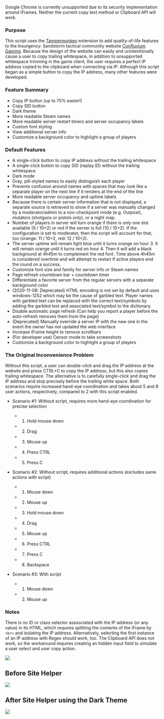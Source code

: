 Google Chrome is currently unsupported due to its security implementation around iFrames. Neither the current copy text method or Clipboard API will work.

### Purpose
This script uses the [Tampermonkey](https://addons.mozilla.org/en-US/firefox/addon/tampermonkey/) extension to add quality-of-life features to the Insurgency: Sandstorm tactical community website [Confluvium Gaming](http://cassandra.confluvium.net/). Because the design of the website can easily and unintentionally cause a user to copy trailing whitespace, in addition to unsupported whitespace trimming in the game client, the user requires a perfect IP address copied to the clipboard when connecting via IP. Although this script began as a simple button to copy the IP address, many other features were developed.

### Feature Summary
* Copy IP button (up to 75% easier!)
* Copy SID button
* Dark theme
* More readable Steam names
* More readable server restart timers and server occupancy labels
* Custom font styling
* View additional server info
* Customize a background color to highlight a group of players

### Default Features
* A single-click button to copy IP address without the trailing whitespace
* A single-click button to copy SID (replay ID) without the trailing whitespace
* Dark mode
* Gray, pill-styled names to easily distinguish each player
* Prevents confusion around names with spaces that may look like a separate player on the next line if it renders at the end of the line
* More readable server occupancy and uptime labels
* Because there is certain server information that is not displayed, a separate source is retrieved to show if a server was manually changed by a moderator/admin to a non-checkpoint mode (e.g. Outpost), mutators (shotguns or pistols only), or a night map.
* Number of players in server will turn orange if there is only one slot available (9 / 10+2) or red if the server is full (10 / 10+2). If the configuration is set to moderator, then the script will account for that, too (orange: 11 / 10+2, red: 12 / 10+2).
* The server uptime will remain light blue until it turns orange on hour 3. It will remain orange until it turns red on hour 4. Then it will add a black background at 4h45m to complement the red font. Time above 4h45m is considered overtime and will attempt to restart if active players end the round on a success.
* Customize font size and family for server info or Steam names
* Page refresh countdown bar + countdown timer
* Differentiate a favorite server from the regular servers with a separate background color
* (2020-11-08: Deprecated) HTML encoding is not set by default and uses windows-1252 which may be the cause of garbled text. Player names with garbled text can be replaced with the correct text/symbols by adding the garbled text and associated text/symbol to the dictionary.
* Disable automatic page refresh (Can help you report a player before the auto-refresh removes them from the page)
* (Deprecated) Manually override a server IP with the new one in the event the owner has not updated the web interface
* Increase iFrame height to remove scrollbars
* (For developer use) Censor mode to take screenshots
* Customize a background color to highlight a group of players

### The Original Inconvenience Problem
Without this script, a user can double-click and drag the IP address at the website and press CTRL+C to copy the IP address, but this also copies trailing whitespace. The alternative is to carefully single-click and drag the IP address and stop precisely before the trailing white space. Both scenarios require increased hand-eye coordination and takes about 5 and 8 user actions, respectively, compared to 2 with this script enabled.

* Scenario #1: Without script, requires more hand-eye coordination for precise selection
  * 1. Hold mouse down
  * 2. Drag
  * 3. Mouse up
  * 4. Press CTRL
  * 5. Press C
  
* Scenario #2: Without script, requires additional actions (excludes same actions with script)
  * 1. Mouse down
  * 2. Mouse up
  * 3. Hold mouse down
  * 4. Drag
  * 5. Mouse up
  * 6. Press CTRL
  * 7. Press C
  * 8. Backspace
  
* Scenario #3: With script
  * 1. Mouse down
  * 2. Mouse up

### Notes
There is no ID or class selector asssociated with the IP address (or any value) in its HTML, which requires splitting the contents of the iFrame by `<br>` and isolating the IP address. Alternatively, selecting the first instance of an IP address with Regex should work, too. The Clipboard API does not work, so the workaround requires creating an hidden input field to simulate a user select and user copy action.

![](whitespace-ip.png)
## Before Site Helper
![](before-helper.png)
## After Site Helper using the Dark Theme
![](after-helper-public-dark.png)
